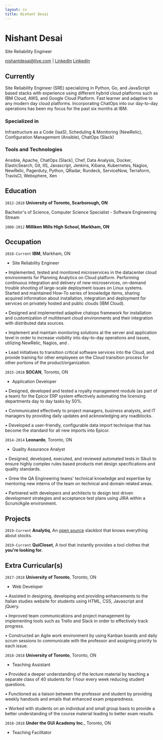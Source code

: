 ```yaml
---
layout: cv
title: Nishant Desai
---
```

# Nishant Desai
Site Reliability Engineer

<div id="webaddress">
  <a href="nishantdesai@live.com">nishantdesai@live.com</a>
| <a href="https://www.linkedin.com/in/nishant-desai/">LinkedIn</a>
  <a href="(+1) 647-829-5139">LinkedIn</a>
</div>


## Currently


Site Reliability Engineer (SRE) specializing in Python, Go, and JavaScript based stacks with experience using different hybrid cloud platforms such as IBM Cloud, AWS, and Google Cloud Platform. Fast learner and adaptive to any modern day cloud platforms. Incorporating ChatOps into our day-to-day operations has been my focus for the past six months at IBM. 

### Specialized in

Infrastructure as a Code (IaaS), Scheduling & Monitoring (NewRelic), Configuration Management (Ansible), ChatOps (Slack)


### Tools and Technologies

Ansible, Apache, ChatOps (Slack), Chef, Data Analysis, Docker, ElasticSearch, Git, IIS, Javascript, Jenkins, Kibana, Kubernetes, Nagios, NewRelic, Pagerduty, Python, QRadar, Rundeck, ServiceNow, Terraform, TravisCI, Websphere, Xen


## Education

`2012-2018`
__University of Toronto, Scarborough, ON__

Bachelor's of Science, Computer Science Specialist - Software Engineering Stream

`2008-2012`
__Milliken Mills High School, Markham, ON__

## Occupation

`2018-Current`
__IBM__, Markham, ON

- Site Reliability Engineer

• Implemented, tested and monitored microservices in the datacenter cloud environments for Planning Analytics on Cloud platform. Performing continuous integration and delivery of new microservices, on-demand trouble shooting of large-scale deployment issues on Linux systems. Started and maintained How-To series of knowledge items, sharing acquired information about installation, integration and deployment for services on privately hosted and public clouds (IBM Cloud).

• Designed and implemented adaptive chatops framework for installation and customization of multitenant cloud environments and their integration with distributed data sources.

• Implement and maintain monitoring solutions at the server and application level in order to increase visibility into day-to-day operations and issues, utilizing NewRelic, Nagios, and .

• Lead initiatives to transition critical software services into the Cloud, and provide training for other employees on the Cloud transition process for other portions of the product/organization.

`2015-2018`
__SOCAN__, Toronto, ON

- Application Developer

• Designed, developed and tested a royalty management module (as part of a team) for the Epicor ERP system effectively automating the licensing departments day to day tasks by 50%.

• Communicated effectively to project managers, business analysts, and IT managers by providing daily updates and acknowledging any roadblocks.

• Developed a user-friendly, configurable data import technique that has become the standard for all new imports into Epicor.

`2014-2014`
__Leonardo__, Toronto, ON

- Quality Assurance Analyst

• Designed, developed, executed, and reviewed automated tests in Sikuli to ensure highly complex rules based products met design specifications and quality standards.

• Grew the QA Engineering teams' technical knowledge and expertise by mentoring new interns of the team on technical and domain related areas. 

• Partnered with developers and architects to design test driven development strategies and acceptance test plans using JIRA within a Scrum/Agile environment.

## Projects 
`2019-Current`
__Analytiq__, An [open source](https://github.com/desainis/analytiq) slackbot that knows everything about stocks. 

`2019-Current`
__QuiCloset__, A tool that instantly provides a tool clothes that **you're looking for**. 

## Extra Curricular(s)

`2017-2018`
__University of Toronto__, Toronto, ON

- Web Developer 

• Assisted in designing, developing and providing enhancements to the Italian studies website for students using HTML, CSS, Javascript and jQuery. 

• Improved team communications and project management by implementing tools such as Trello and Slack in order to effectively track progress.

• Constructed an Agile work environment by using Kanban boards and daily scrum sessions to communicate with the professor and assigning priority to each issue.

`2018-2018`
__University of Toronto__, Toronto, ON

- Teaching Assistant

• Provided a deeper understanding of the lecture material by teaching a separate class of 40 students for 1 hour every week reducing student questions. 

• Functioned as a liaison between the professor and student by providing weekly handouts and emails that enhanced exam preparedness.

• Worked with students on an individual and small group basis to provide a better understanding of the course material leading to better exam results.

`2018-2018`
__Under the GUI Academy Inc.__, Toronto, ON

- Teaching Facilitator

